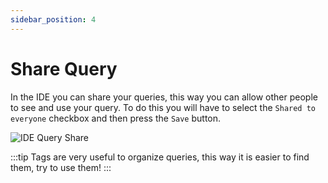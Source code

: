 ```yaml
---
sidebar_position: 4
---
```


# Share Query

In the IDE you can share your queries, this way you can allow other people to see and use your query. To do this you will have to select the `Shared to everyone` checkbox and then press the `Save` button.

![IDE Query Share](/img/ide/query_share.png)

:::tip
Tags are very useful to organize queries, this way it is easier to find them, try to use them!
:::